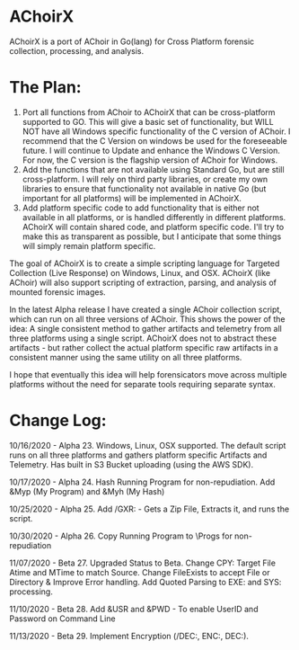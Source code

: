 # AChoirX
 AChoirX is a port of AChoir in Go(lang) for Cross Platform forensic collection, processing, and analysis.

# The Plan:
1. Port all functions from AChoir to AChoirX that can be cross-platform supported to GO.  This will give a basic set of functionality, but WILL NOT have all Windows specific functionality of the C version of AChoir.  I recommend that the C Version on windows be used for the foreseeable future.  I will continue to Update and enhance the Windows C Version.  For now, the C version is the flagship version of AChoir for Windows.
2. Add the functions that are not available using Standard Go, but are still cross-platform.  I will rely on third party libraries, or create my own libraries to ensure that functionality not available in native Go (but important for all platforms) will be implemented in AChoirX.
3. Add platform specific code to add functionality that is either not available in all platforms, or is handled differently in different platforms. AChoirX will contain shared code, and platform specific code.  I'll try to make this as transparent as possible, but I anticipate that some things will simply remain platform specific.

The goal of AChoirX is to create a simple scripting language for Targeted Collection (Live Response) on Windows, Linux, and OSX.  AChoirX (like AChoir) will also support scripting of extraction, parsing, and analysis of mounted forensic images.

In the latest Alpha release I have created a single AChoir collection script, which can run on all three versions of AChoir. This shows the power of the idea: A single consistent method to gather artifacts and telemetry from all three platforms using a single script.  AChoirX does not to abstract these artifacts - but rather collect the actual platform specific raw artifacts in a consistent manner using the same utility on all three platforms.

I hope that eventually this idea will help forensicators move across multiple platforms without the need for separate tools requiring separate syntax.

# Change Log:
10/16/2020 - Alpha 23. Windows, Linux, OSX supported. The default script runs on all three platforms and gathers platform specific Artifacts and Telemetry. Has built in S3 Bucket uploading (using the AWS SDK).

10/17/2020 - Alpha 24. Hash Running Program for non-repudiation. Add &Myp (My Program) and &Myh (My Hash)

10/25/2020 - Alpha 25. Add /GXR: - Gets a Zip File, Extracts it, and runs the script.

10/30/2020 - Alpha 26. Copy Running Program to \Progs for non-repudiation

11/07/2020 - Beta 27. Upgraded Status to Beta.  Change CPY: Target File Atime and MTime to match Source. Change FileExists to accept File or Directory & Improve Error handling. Add Quoted Parsing to EXE: and SYS: processing.

11/10/2020 - Beta 28. Add &USR and &PWD - To enable UserID and Password on Command Line

11/13/2020 - Beta 29. Implement Encryption (/DEC:, ENC:, DEC:).

